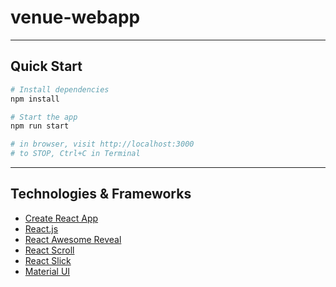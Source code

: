 # venue-webapp

---

## Quick Start

```sh
# Install dependencies
npm install

# Start the app
npm run start

# in browser, visit http://localhost:3000
# to STOP, Ctrl+C in Terminal
```

---

## Technologies & Frameworks

- [Create React App](https://facebook.github.io/create-react-app/)
- [React.js](https://reactjs.org/)
- [React Awesome Reveal](https://react-awesome-reveal.morello.dev/)
- [React Scroll](https://github.com/fisshy/react-scroll)
- [React Slick](https://react-slick.neostack.com/)
- [Material UI](https://material-ui.com/)
